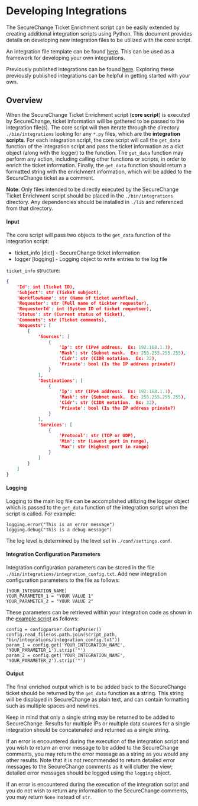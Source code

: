 # Developing Integrations
The SecureChange Ticket Enrichment script can be easily extended by creating additional integration scripts using Python.  This document provides details on developing new integration files to be utilized with the core script.

An integration file template can be found [here](https://raw.githubusercontent.com/jtmoran/SecureChange-Ticket-Enrichment/master/Integrations/integration.py.example).  This can be used as a framework for developing your own integrations.

Previously published integrations can be found [here](https://github.com/jtmoran/SecureChange-Ticket-Enrichment/tree/master/Integrations).  Exploring these previously published integrations can be helpful in getting started with your own.

## Overview

When the SecureChange Ticket Enrichment script (**core script**) is executed by SecureChange, ticket information will be gathered to be passed to the integration file(s).  The core script will then iterate through the directory `./bin/integrations` looking for any `*.py` files, which are the **integration scripts**.  For each integration script, the core script will call the `get_data` function of the integration script and pass the ticket information as a dict object (along with the logger) to the function.  The `get_data` function may perform any action, including calling other functions or scripts, in order to enrich the ticket information.  Finally, the `get_data` function should return a formatted string with the enrichment information, which will be added to the SecureChange ticket as a comment.

**Note**: Only files intended to be directly executed by the SecureChange Ticket Enrichment script should be placed in the `./bin/integrations` directory. Any dependencies should be installed in `./lib` and referenced from that directory.  

#### Input
The core script will pass two objects to the `get_data` function of the integration script:
- ticket_info [dict] - SecureChange ticket information
- logger [logging] - Logging object to write entries to the log file

`ticket_info` structure:
```json
{
    'Id': int (Ticket ID), 
    'Subject': str (Ticket subject), 
    'WorkflowName': str (Name of ticket workflow), 
    'Requester': str (Full name of tickter requester), 
    'RequesterId': int (System ID of ticket requetser), 
    'Status': str (Current status of ticket), 
    'Comments': str (Ticket comments), 
    'Requests': [
        {
            'Sources': [
                {
                    'Ip': str (IPv4 address.  Ex: 192.168.1.1),
                    'Mask': str (Subnet mask.  Ex: 255.255.255.255), 
                    'Cidr': str (CIDR notation.  Ex: 32), 
                    'Private': bool (Is the IP address private?)
                }
            ], 
            'Destinations': [
                {
                    'Ip': str (IPv4 address.  Ex: 192.168.1.1),
                    'Mask': str (Subnet mask.  Ex: 255.255.255.255), 
                    'Cidr': str (CIDR notation.  Ex: 32), 
                    'Private': bool (Is the IP address private?)
                }
            ], 
            'Services': [
                {
                    'Protocol': str (TCP or UDP), 
                    'Min': str (Lowest port in range), 
                    'Max': str (Highest port in range)
                }
            ]
        }
    ]
}
```
#### Logging
Logging to the main log file can be accomplished utilizing the logger object which is passed to the `get_data` function of the integration script when the script is called.  For example:

    logging.error("This is an error message")
    logging.debug("This is a debug message")

The log level is determined by the level set in `./conf/settings.conf`.

#### Integration Configuration Parameters
Integration configuration parameters can be stored in the file `./bin/integrations/integration_config.txt`.  Add new integration  configuration parameters to the file as follows:

    [YOUR_INTEGRATION_NAME]
    YOUR_PARAMETER_1 = "YOUR VALUE 1"
    YOUR_PARAMETER_2 = "YOUR VALUE 2"
These parameters can be retrieved within your integration code as shown in the [example script](https://raw.githubusercontent.com/jtmoran/SecureChange-Ticket-Enrichment/master/Integrations/integration.py.example) as follows:

    config = configparser.ConfigParser()
    config.read_file(os.path.join(script_path, "bin/integrations/integration_config.txt"))
    param_1 = config.get('YOUR_INTEGRATION_NAME', 'YOUR_PARAMETER_1').strip('"')
    param_2 = config.get('YOUR_INTEGRATION_NAME', 'YOUR_PARAMETER_2').strip('"')

#### Output

The final enriched output which is to be added back to the SecureChange ticket should be returned by the `get_data` function as a string.  This string will be displayed in SecureChange as plain text, and can contain formatting such as multiple spaces and newlines.  

Keep in mind that only a single string may be returned to be added to SecureChange.  Results for multiple IPs or multiple data sources for a single integration should be concatenated and returned as a single string. 

If an error is encountered during the execution of the integration script and you wish to return an error message to be added to the SecureChange comments, you may return the error message as a string as you would any other results.  Note that it is not recommended to return detailed error messages to the SecureChange comments as it will clutter the view; detailed error messages should be logged using the `logging` object.

If an error is encountered during the execution of the integration script and you do not wish to return any information to the SecureChange comments, you may return `None` instead of `str`.
